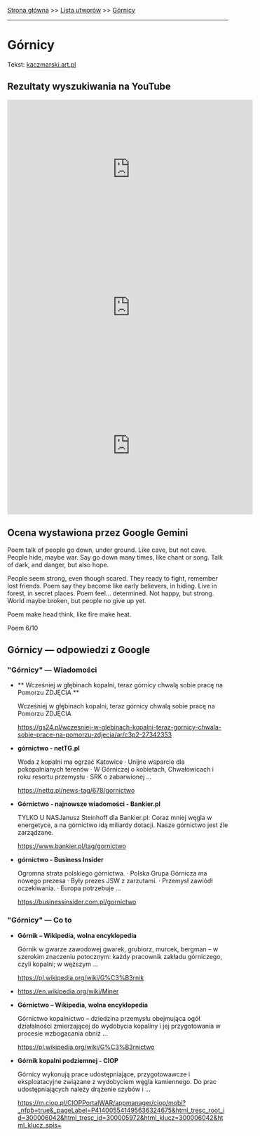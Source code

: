 [Strona główna](../index.md) >> [Lista utworów](../list.md) >> [Górnicy](165.md)

---

# Górnicy

Tekst: [kaczmarski.art.pl](https://www.kaczmarski.art.pl/tworczosc/wiersze/gornicy/)

## Rezultaty wyszukiwania na YouTube

<iframe width="560" height="315" src="https://www.youtube.com/embed/Y3ppP5_BrNo?si=IdontcarewhotheIRSsendsImnotpayingtaxes" title="YouTube video player" frameborder="0" allow="accelerometer; autoplay; clipboard-write; encrypted-media; gyroscope; picture-in-picture; web-share" referrerpolicy="strict-origin-when-cross-origin" allowfullscreen></iframe>

<iframe width="560" height="315" src="https://www.youtube.com/embed/NTNcxGVgn9I?si=IdontcarewhotheIRSsendsImnotpayingtaxes" title="YouTube video player" frameborder="0" allow="accelerometer; autoplay; clipboard-write; encrypted-media; gyroscope; picture-in-picture; web-share" referrerpolicy="strict-origin-when-cross-origin" allowfullscreen></iframe>

<iframe width="560" height="315" src="https://www.youtube.com/embed/2F4G9CjNCyk?si=IdontcarewhotheIRSsendsImnotpayingtaxes" title="YouTube video player" frameborder="0" allow="accelerometer; autoplay; clipboard-write; encrypted-media; gyroscope; picture-in-picture; web-share" referrerpolicy="strict-origin-when-cross-origin" allowfullscreen></iframe>

## Ocena wystawiona przez Google Gemini

Poem talk of people go down, under ground. Like cave, but not cave. People hide, maybe war. Say go down many times, like chant or song. Talk of dark, and danger, but also hope.

People seem strong, even though scared. They ready to fight, remember lost friends. Poem say they become like early believers, in hiding. Live in forest, in secret places. Poem feel... determined. Not happy, but strong. World maybe broken, but people no give up yet. 

Poem make head think, like fire make heat.

Poem 6/10


## Górnicy — odpowiedzi z Google

### "Górnicy" — Wiadomości

- **  Wcześniej w głębinach kopalni, teraz górnicy chwalą sobie pracę na Pomorzu ZDJĘCIA  **

    Wcześniej w głębinach kopalni, teraz górnicy chwalą sobie pracę na Pomorzu ZDJĘCIA 

   <https://gs24.pl/wczesniej-w-glebinach-kopalni-teraz-gornicy-chwala-sobie-prace-na-pomorzu-zdjecia/ar/c3p2-27342353>
- **górnictwo - netTG.pl**

    Woda z kopalni ma ogrzać Katowice · Unijne wsparcie dla pokopalnianych terenów · W Górniczej o kobietach, Chwałowicach i roku resortu przemysłu · SRK o zabarwionej ... 

   <https://nettg.pl/news-tag/678/gornictwo>
- **Górnictwo - najnowsze wiadomości - Bankier.pl**

    TYLKO U NASJanusz Steinhoff dla Bankier.pl: Coraz mniej węgla w energetyce, a na górnictwo idą miliardy dotacji. Nasze górnictwo jest źle zarządzane. 

   <https://www.bankier.pl/tag/gornictwo>
- **górnictwo - Business Insider**

    Ogromna strata polskiego górnictwa. · Polska Grupa Górnicza ma nowego prezesa · Były prezes JSW z zarzutami. · Przemysł zawiódł oczekiwania. · Europa potrzebuje ... 

   <https://businessinsider.com.pl/gornictwo>

### "Górnicy" — Co to

- **Górnik – Wikipedia, wolna encyklopedia**

    Górnik w gwarze zawodowej gwarek, grubiorz, murcek, bergman – w szerokim znaczeniu potocznym: każdy pracownik zakładu górniczego, czyli kopalni; w węższym ... 

   <https://pl.wikipedia.org/wiki/G%C3%B3rnik>
- <https://en.wikipedia.org/wiki/Miner>
- **Górnictwo – Wikipedia, wolna encyklopedia**

    Górnictwo kopalnictwo – dziedzina przemysłu obejmująca ogół działalności zmierzającej do wydobycia kopaliny i jej przygotowania w procesie wzbogacania obniż ... 

   <https://pl.wikipedia.org/wiki/G%C3%B3rnictwo>
- **Górnik kopalni podziemnej - CIOP**

    Górnicy wykonują prace udostępniające, przygotowawcze i eksploatacyjne związane z wydobyciem węgla kamiennego. Do prac udostępniających należy drążenie szybów i ... 

   <https://m.ciop.pl/CIOPPortalWAR/appmanager/ciop/mobi?_nfpb=true&_pageLabel=P414005541495636324675&html_tresc_root_id=300006042&html_tresc_id=300005972&html_klucz=300006042&html_klucz_spis=>

